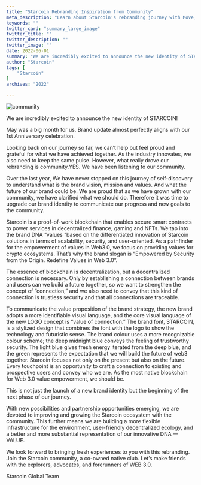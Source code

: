 ```yaml
---
title: "Starcoin Rebranding:Inspiration from Community"
meta_description: "Learn about Starcoin's rebranding journey with Move, inspired by feedback from its vibrant community."
keywords: ""
twitter_card: "summary_large_image"
twitter_title: ""
twitter_description: ""
twitter_image: ""
date: 2022-06-01
summary: "We are incredibly excited to announce the new identity of STARCOIN! May was a big month for us. Brand update almost perfectly aligns with our 1st Anniversary celebration. Looking back on our journey so far, we can’t hel...."
author: "Starcoin"
tags: [
    "Starcoin"
]
archives: "2022"

---
```


![community](/images/hackathon/community.jpeg)

We are incredibly excited to announce the new identity of STARCOIN!

May was a big month for us. Brand update almost perfectly aligns with our 1st Anniversary celebration.

Looking back on our journey so far, we can’t help but feel proud and grateful for what we have achieved together. As the industry innovates, we also need to keep the same pulse. However, what really drove our rebranding is community.YES. We have been listening to our community.

Over the last year, We have never stopped on this journey of self-discovery to understand what is the brand vision, mission and values. And what the future of our brand could be. We are proud that as we have grown with our community, we have clarified what we should do. Therefore it was time to upgrade our brand identity to communicate our progress and new goals to the community.

Starcoin is a proof-of-work blockchain that enables secure smart contracts to power services in decentralized finance, gaming and NFTs. We tap into the brand DNA “values “based on the differentiated innovation of Starcoin solutions in terms of scalability, security, and user-oriented. As a pathfinder for the empowerment of values in Web3.0, we focus on providing values for crypto ecosystems. That’s why the brand slogan is “Empowered by Security from the Origin. Redefine Values in Web 3.0”.

The essence of blockchain is decentralization, but a decentralized connection is necessary. Only by establishing a connection between brands and users can we build a future together, so we want to strengthen the concept of “connection,” and we also need to convey that this kind of connection is trustless security and that all connections are traceable.

To communicate the value proposition of the brand strategy, the new brand adopts a more identifiable visual language, and the core visual language of the new LOGO concept is “value of connection.” The brand font, STARCOIN, is a stylized design that combines the font with the logo to show the technology and futuristic sense. The brand colour uses a more recognizable colour scheme; the deep midnight blue conveys the feeling of trustworthy security. The light blue gives fresh energy iterated from the deep blue, and the green represents the expectation that we will build the future of web3 together. Starcoin focuses not only on the present but also on the future. Every touchpoint is an opportunity to craft a connection to existing and prospective users and convey who we are. As the most native blockchain for Web 3.0 value empowerment, we should be.

This is not just the launch of a new brand identity but the beginning of the next phase of our journey.

With new possibilities and partnership opportunities emerging, we are devoted to improving and growing the Starcoin ecosystem with the community. This further means we are building a more flexible infrastructure for the environment, user-friendly decentralized ecology, and a better and more substantial representation of our innovative DNA — VALUE.

We look forward to bringing fresh experiences to you with this rebranding. Join the Starcoin community, a co-owned native club. Let’s make friends with the explorers, advocates, and forerunners of WEB 3.0.

Starcoin Global Team